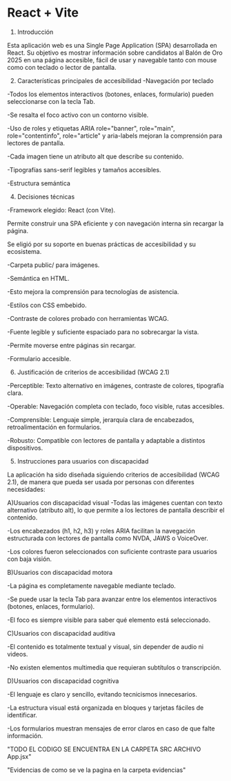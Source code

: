 # React + Vite

1. Introducción

Esta aplicación web es una Single Page Application (SPA) desarrollada en React. Su objetivo es mostrar información sobre candidatos al Balón de Oro 2025 en una página accesible, fácil de usar y navegable tanto con mouse como con teclado o lector de pantalla.

2. Características principales de accesibilidad
-Navegación por teclado

-Todos los elementos interactivos (botones, enlaces, formulario) pueden seleccionarse con la tecla Tab.

-Se resalta el foco activo con un contorno visible.

-Uso de roles y etiquetas ARIA role="banner", role="main", role="contentinfo", role="article" y aria-labels mejoran la comprensión para lectores de pantalla.

-Cada imagen tiene un atributo alt que describe su contenido.

-Tipografías sans-serif legibles y tamaños accesibles.

-Estructura semántica

4. Decisiones técnicas

-Framework elegido: React (con Vite).

Permite construir una SPA eficiente y con navegación interna sin recargar la página.

Se eligió por su soporte en buenas prácticas de accesibilidad y su ecosistema.

-Carpeta public/ para imágenes.

-Semántica en HTML. 

-Esto mejora la comprensión para tecnologías de asistencia.

-Estilos con CSS embebido.

-Contraste de colores probado con herramientas WCAG.

-Fuente legible y suficiente espaciado para no sobrecargar la vista.

-Permite moverse entre páginas sin recargar.

-Formulario accesible.

6. Justificación de criterios de accesibilidad (WCAG 2.1)

-Perceptible: Texto alternativo en imágenes, contraste de colores, tipografía clara.

-Operable: Navegación completa con teclado, foco visible, rutas accesibles.

-Comprensible: Lenguaje simple, jerarquía clara de encabezados, retroalimentación en formularios.

-Robusto: Compatible con lectores de pantalla y adaptable a distintos dispositivos.

5. Instrucciones para usuarios con discapacidad

La aplicación ha sido diseñada siguiendo criterios de accesibilidad (WCAG 2.1), de manera que pueda ser usada por personas con diferentes necesidades:

A)Usuarios con discapacidad visual
-Todas las imágenes cuentan con texto alternativo (atributo alt), lo que permite a los lectores de pantalla describir el contenido.

-Los encabezados (h1, h2, h3) y roles ARIA facilitan la navegación estructurada con lectores de pantalla como NVDA, JAWS o VoiceOver.

-Los colores fueron seleccionados con suficiente contraste para usuarios con baja visión.

B)Usuarios con discapacidad motora

-La página es completamente navegable mediante teclado.

-Se puede usar la tecla Tab para avanzar entre los elementos interactivos (botones, enlaces, formulario).

-El foco es siempre visible para saber qué elemento está seleccionado.

C)Usuarios con discapacidad auditiva

-El contenido es totalmente textual y visual, sin depender de audio ni videos.

-No existen elementos multimedia que requieran subtítulos o transcripción.

D)Usuarios con discapacidad cognitiva

-El lenguaje es claro y sencillo, evitando tecnicismos innecesarios.

-La estructura visual está organizada en bloques y tarjetas fáciles de identificar.

-Los formularios muestran mensajes de error claros en caso de que falte información.




"TODO EL CODIGO SE ENCUENTRA EN LA CARPETA SRC ARCHIVO App.jsx"



"Evidencias de como se ve la pagina en la carpeta evidencias"
